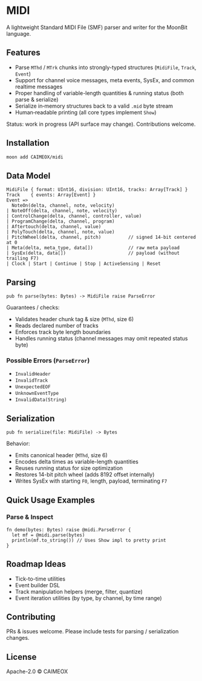 # MIDI

A lightweight Standard MIDI File (SMF) parser and writer for the MoonBit language.

## Features

- Parse `MThd` / `MTrk` chunks into strongly-typed structures (`MidiFile`, `Track`, `Event`)
- Support for channel voice messages, meta events, SysEx, and common realtime messages
- Proper handling of variable-length quantities & running status (both parse & serialize)
- Serialize in‑memory structures back to a valid `.mid` byte stream
- Human‑readable printing (all core types implement `Show`)

Status: work in progress (API surface may change). Contributions welcome.

## Installation

```bash
moon add CAIMEOX/midi
```

## Data Model

```text
MidiFile { format: UInt16, division: UInt16, tracks: Array[Track] }
Track    { events: Array[Event] }
Event =>
  NoteOn(delta, channel, note, velocity)
| NoteOff(delta, channel, note, velocity)
| ControlChange(delta, channel, controller, value)
| ProgramChange(delta, channel, program)
| Aftertouch(delta, channel, value)
| PolyTouch(delta, channel, note, value)
| PitchWheel(delta, channel, pitch)          // signed 14-bit centered at 0
| Meta(delta, meta_type, data[])             // raw meta payload
| SysEx(delta, data[])                       // payload (without trailing F7)
| Clock | Start | Continue | Stop | ActiveSensing | Reset
```

## Parsing

```moonbit
pub fn parse(bytes: Bytes) -> MidiFile raise ParseError
```

Guarantees / checks:

- Validates header chunk tag & size (`MThd`, size 6)
- Reads declared number of tracks
- Enforces track byte length boundaries
- Handles running status (channel messages may omit repeated status byte)

### Possible Errors (`ParseError`)

- `InvalidHeader`
- `InvalidTrack`
- `UnexpectedEOF`
- `UnknownEventType`
- `InvalidData(String)`

## Serialization

```moonbit
pub fn serialize(file: MidiFile) -> Bytes
```

Behavior:

- Emits canonical header (`MThd`, size 6)
- Encodes delta times as variable-length quantities
- Reuses running status for size optimization
- Restores 14-bit pitch wheel (adds 8192 offset internally)
- Writes SysEx with starting `F0`, length, payload, terminating `F7`

## Quick Usage Examples

### Parse & Inspect

```moonbit
fn demo(bytes: Bytes) raise @midi.ParseError {
  let mf = @midi.parse(bytes)
  println(mf.to_string()) // Uses Show impl to pretty print
}
```

## Roadmap Ideas

<!-- - Helper constructors & decoders for tempo (0x51), time signature (0x58), key signature (0x59) -->
- Tick-to-time utilities
- Event builder DSL
- Track manipulation helpers (merge, filter, quantize)
- Event iteration utilities (by type, by channel, by time range)

## Contributing

PRs & issues welcome. Please include tests for parsing / serialization changes.

## License

Apache-2.0 © CAIMEOX
